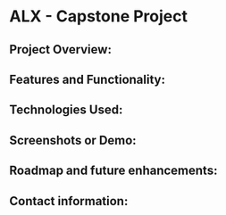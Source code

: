 # ALX - Capstone Project

## Project Overview:

## Features and Functionality:

## Technologies Used:

## Screenshots or Demo:

## Roadmap and future enhancements:

## Contact information:
